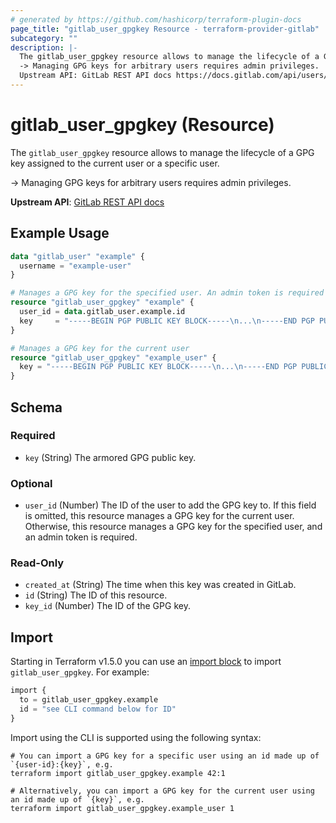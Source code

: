 ```yaml
---
# generated by https://github.com/hashicorp/terraform-plugin-docs
page_title: "gitlab_user_gpgkey Resource - terraform-provider-gitlab"
subcategory: ""
description: |-
  The gitlab_user_gpgkey resource allows to manage the lifecycle of a GPG key assigned to the current user or a specific user.
  -> Managing GPG keys for arbitrary users requires admin privileges.
  Upstream API: GitLab REST API docs https://docs.gitlab.com/api/users/#get-a-specific-gpg-key
---
```


# gitlab_user_gpgkey (Resource)

The `gitlab_user_gpgkey` resource allows to manage the lifecycle of a GPG key assigned to the current user or a specific user.
		
-> Managing GPG keys for arbitrary users requires admin privileges.

**Upstream API**: [GitLab REST API docs](https://docs.gitlab.com/api/users/#get-a-specific-gpg-key)

## Example Usage

```terraform
data "gitlab_user" "example" {
  username = "example-user"
}

# Manages a GPG key for the specified user. An admin token is required if `user_id` is specified.
resource "gitlab_user_gpgkey" "example" {
  user_id = data.gitlab_user.example.id
  key     = "-----BEGIN PGP PUBLIC KEY BLOCK-----\n...\n-----END PGP PUBLIC KEY BLOCK-----"
}

# Manages a GPG key for the current user
resource "gitlab_user_gpgkey" "example_user" {
  key = "-----BEGIN PGP PUBLIC KEY BLOCK-----\n...\n-----END PGP PUBLIC KEY BLOCK-----"
}
```

<!-- schema generated by tfplugindocs -->
## Schema

### Required

- `key` (String) The armored GPG public key.

### Optional

- `user_id` (Number) The ID of the user to add the GPG key to. If this field is omitted, this resource manages a GPG key for the current user. Otherwise, this resource manages a GPG key for the specified user, and an admin token is required.

### Read-Only

- `created_at` (String) The time when this key was created in GitLab.
- `id` (String) The ID of this resource.
- `key_id` (Number) The ID of the GPG key.

## Import

Starting in Terraform v1.5.0 you can use an [import block](https://developer.hashicorp.com/terraform/language/import) to import `gitlab_user_gpgkey`. For example:
```terraform
import {
  to = gitlab_user_gpgkey.example
  id = "see CLI command below for ID"
}
```

Import using the CLI is supported using the following syntax:

```shell
# You can import a GPG key for a specific user using an id made up of `{user-id}:{key}`, e.g.
terraform import gitlab_user_gpgkey.example 42:1

# Alternatively, you can import a GPG key for the current user using an id made up of `{key}`, e.g.
terraform import gitlab_user_gpgkey.example_user 1
```
